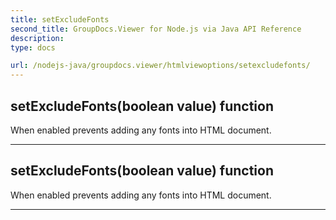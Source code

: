 ```yaml
---
title: setExcludeFonts
second_title: GroupDocs.Viewer for Node.js via Java API Reference
description: 
type: docs

url: /nodejs-java/groupdocs.viewer/htmlviewoptions/setexcludefonts/
---
```


## setExcludeFonts(boolean value)  function

 When enabled prevents adding any fonts into HTML document.
 


---


## setExcludeFonts(boolean value)  function

 When enabled prevents adding any fonts into HTML document.
 


---


